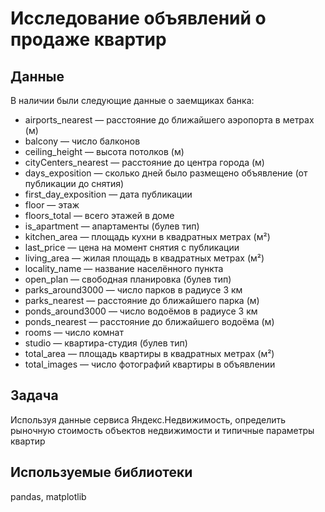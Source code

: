 # Исследование объявлений о продаже квартир
## Данные
В наличии были следующие данные о заемщиках банка:
* airports_nearest — расстояние до ближайшего аэропорта в метрах (м)
* balcony — число балконов
* ceiling_height — высота потолков (м)
* cityCenters_nearest — расстояние до центра города (м)
* days_exposition — сколько дней было размещено объявление (от публикации до снятия)
* first_day_exposition — дата публикации
* floor — этаж
* floors_total — всего этажей в доме
* is_apartment — апартаменты (булев тип)
* kitchen_area — площадь кухни в квадратных метрах (м²)
* last_price — цена на момент снятия с публикации
* living_area — жилая площадь в квадратных метрах (м²)
* locality_name — название населённого пункта
* open_plan — свободная планировка (булев тип)
* parks_around3000 — число парков в радиусе 3 км
* parks_nearest — расстояние до ближайшего парка (м)
* ponds_around3000 — число водоёмов в радиусе 3 км
* ponds_nearest — расстояние до ближайшего водоёма (м)
* rooms — число комнат
* studio — квартира-студия (булев тип)
* total_area — площадь квартиры в квадратных метрах (м²)
* total_images — число фотографий квартиры в объявлении
## Задача
Используя данные сервиса Яндекс.Недвижимость, определить рыночную стоимость объектов недвижимости и типичные параметры квартир

## Используемые библиотеки
pandas, matplotlib
